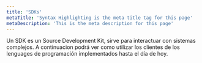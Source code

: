 ```yaml
---
title: 'SDKs'
metaTitle: 'Syntax Highlighting is the meta title tag for this page'
metaDescription: 'This is the meta description for this page'
---
```


Un SDK es un Source Development Kit, sirve para interactuar con sistemas complejos. A continuacion podrá ver como utilizar los clientes de los lenguages de programación implementados hasta el día de hoy.
